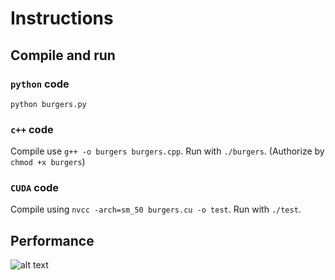 # Instructions

## Compile and run
### `python` code
`python burgers.py`

### `c++` code

Compile use `g++ -o burgers burgers.cpp`.
Run with `./burgers`. (Authorize by `chmod +x burgers`)

### `CUDA` code

Compile using 
`nvcc -arch=sm_50 burgers.cu -o test`.
Run with `./test`. 

## Performance
![alt text](http://url/to/img.png)